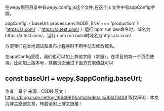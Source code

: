 在wepy项目目录中有wepy.config.js这个文件,在这个js 文件中有appConfig字段，

appConfig: {
   baseUrl: process.env.NODE_ENV === 'production' ? 'https://a.com/' : 'https://a.test.com/
}
 运行 npm run dev命令时，域名为https://a.test.com/，运行 npm run build时域名为https://a.com/

方便我们在本地调试和发布小程序时不用手动去修改域名。

在appConfig里面，我们也可以加上其他字段（常量），在项目的每一个页面使用，比如加上版本号，其他页面通过下面方式取值就可以

const baseUrl = wepy.$appConfig.baseUrl;
--------------------- 
作者：景宇 
来源：CSDN 
原文：https://blog.csdn.net/qq_16646819/article/details/83413408 
版权声明：本文为博主原创文章，转载请附上博文链接！